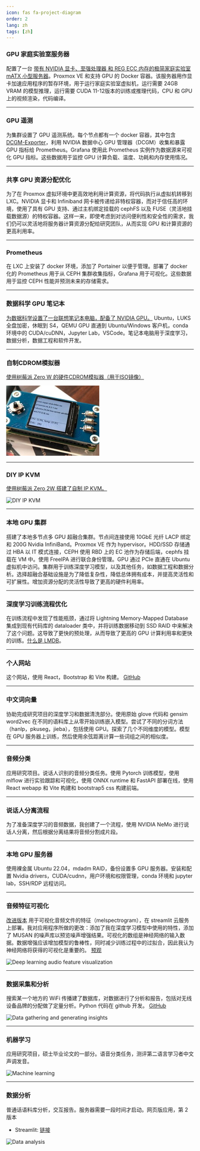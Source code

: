```yaml
---
icon: fas fa-project-diagram
order: 2
lang: zh
tags: [zh]
---
```



### GPU 家庭实验室服务器


配置了一台 [带有 NVIDIA 显卡、至强处理器 和 REG ECC 内存的极简家庭实验室 mATX 小型服务器](https://github.com/placebeyondtheclouds/gpu-home-server)。Proxmox VE 和支持 GPU 的 Docker 容器。该服务器用作显卡加速应用程序的暂存环境，用于运行家庭实验室虚拟机，运行需要 24GB VRAM 的模型推理，运行需要 CUDA 11-12版本的训练或推理代码，CPU 和 GPU 上的视频渲染，代码编译。


---


### GPU 遥测


为集群设置了 GPU 遥测系统。每个节点都有一个 docker 容器，其中包含 [DCGM-Exporter](https://github.com/NVIDIA/dcgm-exporter)，利用 NVIDIA 数据中心 GPU 管理器（DCGM）收集和暴露 GPU 指标给 Prometheus。Grafana 使用此 Prometheus 实例作为数据源来可视化 GPU 指标。这些数据用于监控 GPU 计算负载、温度、功耗和内存使用情况。

---


### 共享 GPU 资源分配优化

为了在 Proxmox 虚拟环境中更高效地利用计算资源，将代码执行从虚拟机转移到 LXC。NVIDIA 显卡和 Infiniband 网卡被传递给非特权容器，而对于信任高的环境，使用了具有 GPU 支持、通过主机绑定挂载的 cephFS 以及 FUSE（灵活地挂载数据源）的特权容器。这样一来，即使考虑到对访问便利性和安全性的需求，我们仍可以灵活地将服务器计算资源分配给研究团队，从而实现 GPU 和计算资源的更高利用率。

---


### Prometheus


在 LXC 上安装了 docker 环境，添加了 Portainer 以便于管理。部署了 docker 化的 Prometheus 用于从 CEPH 集群收集指标，Grafana 用于可视化。这些数据用于监控 CEPH 性能并预测未来的存储需求。

---


### 数据科学 GPU 笔记本


[为数据科学设置了一台联想笔记本电脑，配备了 NVIDIA GPU。](https://github.com/placebeyondtheclouds/lenovo-laptop-with-ubuntu-and-libvirt) Ubuntu，LUKS 全盘加密，休眠到 S4，QEMU GPU 直通到 Ubuntu/Windows 客户机，conda 环境中的 CUDA/cuDNN，Jupyter Lab，VSCode。笔记本电脑用于深度学习，数据分析，数据工程和软件开发。


---

### 自制CDROM模拟器
[使用树莓派 Zero W 的硬件CDROM模拟器（用于ISO镜像）](https://github.com/placebeyondtheclouds/rpi-cdrom-emulator-build)

![自制CDROM模拟器](/assets/images/img021.jpg)


---


### DIY IP KVM


[使用树莓派 Zero 2W 搭建了自制 IP KVM。](https://github.com/placebeyondtheclouds/pikvm-zero2w-eth)

![DIY IP KVM](/assets/images/untitled-19_150x200.jpg)

---


### 本地 GPU 集群


搭建了本地多节点多 GPU 超融合集群。节点间连接使用 10GbE 光纤 LACP 绑定和 200G Nvidia InfiniBand。Proxmox VE 作为 hypervisor。HDD/SSD 存储通过 HBA 以 IT 模式连接，CEPH 使用 RBD 上的 EC 池作为存储后端，cephfs 挂载在 VM 中。使用 FreeIPA 进行联合身份管理。GPU 通过 PCIe 直通在 Ubuntu 虚拟机中访问。集群用于训练深度学习模型，以及其他任务，如数据工程和数据分析。选择超融合基础设施是为了降低复杂性，降低总体拥有成本，并提高灵活性和可扩展性。增加资源分配的灵活性导致了更高的硬件利用率。

---


### 深度学习训练流程优化


在训练流程中发现了性能瓶颈，通过将 Lightning Memory-Mapped Database 集成到现有代码库的 dataloader 类中，并将训练数据移动到 SSD RAID 中来解决了这个问题。这导致了更快的预处理，从而导致了更高的 GPU 计算利用率和更快的训练。[什么是 LMDB](https://en.wikipedia.org/wiki/Lightning_Memory-Mapped_Database)。

---


### 个人网站



这个网站，使用 React，Bootstrap 和 Vite 构建。 [GitHub](https://github.com/placebeyondtheclouds/placebeyondtheclouds.github.io)

---


### 中文词向量



协助完成研究项目的深度学习和数据清洗部分。使用原始 glove 代码和 gensim word2vec 在不同的语料库上从零开始训练嵌入模型。尝试了不同的分词方法（hanlp，pkuseg，jieba），包括使用 GPU。探索了几个不同维度的模型。模型在 GPU 服务器上训练，然后使用余弦距离计算一些词组之间的相似度。

---


### 音频分类



应用研究项目。说话人识别的音频分类任务。使用 Pytorch 训练模型，使用 mlflow 进行实验跟踪和可视化，使用 ONNX runtime 和 FastAPI 部署在线，使用 React webapp 和 Vite 构建和 bootstrap5 css 构建前端。

---


### 说话人分离流程



为了准备深度学习的音频数据，我创建了一个流程，使用 NVIDIA NeMo 进行说话人分离，然后根据分离结果将音频分割成片段。

---


### 本地 GPU 服务器



使用裸金属 Ubuntu 22.04，mdadm RAID，备份设置多 GPU 服务器。安装和配置 Nvidia drivers，CUDA/cudnn，用户环境和权限管理，conda 环境和 jupyter lab，SSH/RDP 远程访问。

---


### 音频特征可视化



[改进版本](https://github.com/phrasenmaeher/audio-transformation-visualization/) 用于可视化音频文件的特征（melspectrogram），在 streamlit 云服务上部署。我对应用程序所做的更改：添加了我在深度学习模型中使用的特性，添加了 MUSAN 的噪声库以预览噪声增强结果。可视化的数组是神经网络的输入数据。数据增强应该增加模型的鲁棒性，同时减少训练过程中的过拟合，因此我认为神经网络将获得的可视化是重要的。
[预观](https://placebeyondtheclouds-vr-feature-viz-vr-feat-viz-yozs5w.streamlit.app/)

![Deep learning audio feature visualization](/assets/images/feature_viz.jpg)

---


### 数据采集和分析


搜索某一个地方的 WiFi 传播建了数据库，对数据进行了分析和报告，包括对无线设备品牌的分配做了定量分析。Python 代码在 github 开发。 [GitHub](https://github.com/placebeyondtheclouds/wifi_map/blob/main/wd.ipynb)

![Data gathering and generating insights](/assets/images/preview3.png)

---


### 机器学习


应用研究项目，硕士毕业论文的一部分。语音分类任务，测评第二语言学习者中文声调发音。

![Machine learning](/assets/images/preview1.gif)

---


### 数据分析


普通话语料库分析，交互报告。服务器需要一段时间才启动。网页版应用，第 2 版本

- Streamlit: [链接](https://share.streamlit.io/placebeyondtheclouds/tone-dataset/main/tone-dataset.py)

![Data analysis](/assets/images/preview2.gif)
